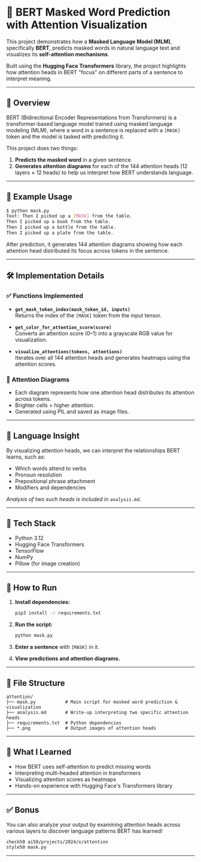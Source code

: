 # 🤖 BERT Masked Word Prediction with Attention Visualization

This project demonstrates how a **Masked Language Model (MLM)**, specifically **BERT**, predicts masked words in natural language text and visualizes its **self-attention mechanisms**.

Built using the **Hugging Face Transformers** library, the project highlights how attention heads in BERT "focus" on different parts of a sentence to interpret meaning.

---

## 📌 Overview

BERT (Bidirectional Encoder Representations from Transformers) is a transformer-based language model trained using masked language modeling (MLM), where a word in a sentence is replaced with a `[MASK]` token and the model is tasked with predicting it.

This project does two things:

1. **Predicts the masked word** in a given sentence.
2. **Generates attention diagrams** for each of the 144 attention heads (12 layers × 12 heads) to help us interpret how BERT understands language.

---

## 🧪 Example Usage

```bash
$ python mask.py
Text: Then I picked up a [MASK] from the table.
Then I picked up a book from the table.
Then I picked up a bottle from the table.
Then I picked up a plate from the table.
```

After prediction, it generates 144 attention diagrams showing how each attention head distributed its focus across tokens in the sentence.

---

## 🛠 Implementation Details

### ✅ Functions Implemented

- **`get_mask_token_index(mask_token_id, inputs)`**  
  Returns the index of the `[MASK]` token from the input tensor.

- **`get_color_for_attention_score(score)`**  
  Converts an attention score (0–1) into a grayscale RGB value for visualization.

- **`visualize_attentions(tokens, attentions)`**  
  Iterates over all 144 attention heads and generates heatmaps using the attention scores.

### 🎨 Attention Diagrams

- Each diagram represents how one attention head distributes its attention across tokens.
- Brighter cells = higher attention.
- Generated using PIL and saved as image files.

---

## 🔬 Language Insight

By visualizing attention heads, we can interpret the relationships BERT learns, such as:
- Which words attend to verbs
- Pronoun resolution
- Prepositional phrase attachment
- Modifiers and dependencies

*Analysis of two such heads is included in `analysis.md`.*

---

## 🧠 Tech Stack

- Python 3.12
- Hugging Face Transformers
- TensorFlow
- NumPy
- Pillow (for image creation)

---

## 🚀 How to Run

1. **Install dependencies:**
   ```bash
   pip3 install -r requirements.txt
   ```

2. **Run the script:**
   ```bash
   python mask.py
   ```

3. **Enter a sentence** with `[MASK]` in it.

4. **View predictions and attention diagrams.**

---

## 📁 File Structure

```
attention/
├── mask.py           # Main script for masked word prediction & visualization
├── analysis.md       # Write-up interpreting two specific attention heads
├── requirements.txt  # Python dependencies
├── *.png             # Output images of attention heads
```

---

## 🧠 What I Learned

- How BERT uses self-attention to predict missing words
- Interpreting multi-headed attention in transformers
- Visualizing attention scores as heatmaps
- Hands-on experience with Hugging Face's Transformers library

---

## ✅ Bonus

You can also analyze your output by examining attention heads across various layers to discover language patterns BERT has learned!

```bash
check50 ai50/projects/2024/x/attention
style50 mask.py
```

---
